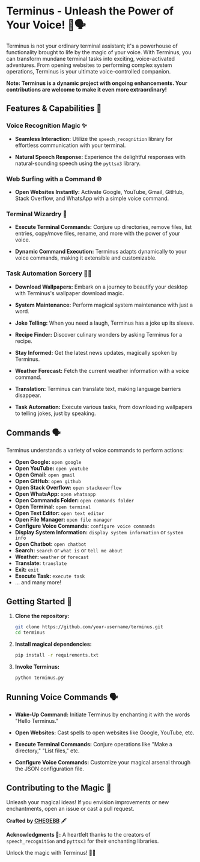# Terminus - Unleash the Power of Your Voice! 🚀🗣️

Terminus is not your ordinary terminal assistant; it's a powerhouse of functionality brought to life by the magic of your voice. With Terminus, you can transform mundane terminal tasks into exciting, voice-activated adventures. From opening websites to performing complex system operations, Terminus is your ultimate voice-controlled companion.

**Note: Terminus is a dynamic project with ongoing enhancements. Your contributions are welcome to make it even more extraordinary!**

## Features & Capabilities 🌟

### Voice Recognition Magic ✨

- **Seamless Interaction:** Utilize the `speech_recognition` library for effortless communication with your terminal.

- **Natural Speech Response:** Experience the delightful responses with natural-sounding speech using the `pyttsx3` library.

### Web Surfing with a Command 🌐

- **Open Websites Instantly:** Activate Google, YouTube, Gmail, GitHub, Stack Overflow, and WhatsApp with a simple voice command.

### Terminal Wizardry 🔮

- **Execute Terminal Commands:** Conjure up directories, remove files, list entries, copy/move files, rename, and more with the power of your voice.

- **Dynamic Command Execution:** Terminus adapts dynamically to your voice commands, making it extensible and customizable.

### Task Automation Sorcery 🧙‍♂️

- **Download Wallpapers:** Embark on a journey to beautify your desktop with Terminus's wallpaper download magic.

- **System Maintenance:** Perform magical system maintenance with just a word.

- **Joke Telling:** When you need a laugh, Terminus has a joke up its sleeve.

- **Recipe Finder:** Discover culinary wonders by asking Terminus for a recipe.

- **Stay Informed:** Get the latest news updates, magically spoken by Terminus.

- **Weather Forecast:** Fetch the current weather information with a voice command.

- **Translation:** Terminus can translate text, making language barriers disappear.

- **Task Automation:** Execute various tasks, from downloading wallpapers to telling jokes, just by speaking.

## Commands 🗣️

Terminus understands a variety of voice commands to perform actions:

- **Open Google:** `open google`
- **Open YouTube:** `open youtube`
- **Open Gmail:** `open gmail`
- **Open GitHub:** `open github`
- **Open Stack Overflow:** `open stackoverflow`
- **Open WhatsApp:** `open whatsapp`
- **Open Commands Folder:** `open commands folder`
- **Open Terminal:** `open terminal`
- **Open Text Editor:** `open text editor`
- **Open File Manager:** `open file manager`
- **Configure Voice Commands:** `configure voice commands`
- **Display System Information:** `display system information` or `system info`
- **Open Chatbot:** `open chatbot`
- **Search:** `search` or `what is` or `tell me about`
- **Weather:** `weather` or `forecast`
- **Translate:** `translate`
- **Exit:** `exit`
- **Execute Task:** `execute task`
- ... and many more!

## Getting Started 🚦

1. **Clone the repository:**
    ```bash
    git clone https://github.com/your-username/terminus.git
    cd terminus
    ```

2. **Install magical dependencies:**
    ```bash
    pip install -r requirements.txt
    ```

3. **Invoke Terminus:**
    ```bash
    python terminus.py
    ```

## Running Voice Commands 🗣️

- **Wake-Up Command:** Initiate Terminus by enchanting it with the words "Hello Terminus."

- **Open Websites:** Cast spells to open websites like Google, YouTube, etc.

- **Execute Terminal Commands:** Conjure operations like "Make a directory," "List files," etc.

- **Configure Voice Commands:** Customize your magical arsenal through the JSON configuration file.

## Contributing to the Magic 🤝

Unleash your magical ideas! If you envision improvements or new enchantments, open an issue or cast a pull request.

**Crafted by [CHEGEBB](https://github.com/CHEGEBB)** 🖋️

**Acknowledgments 🙌:**
A heartfelt thanks to the creators of `speech_recognition` and `pyttsx3` for their enchanting libraries.

Unlock the magic with Terminus! 🌟🔮
